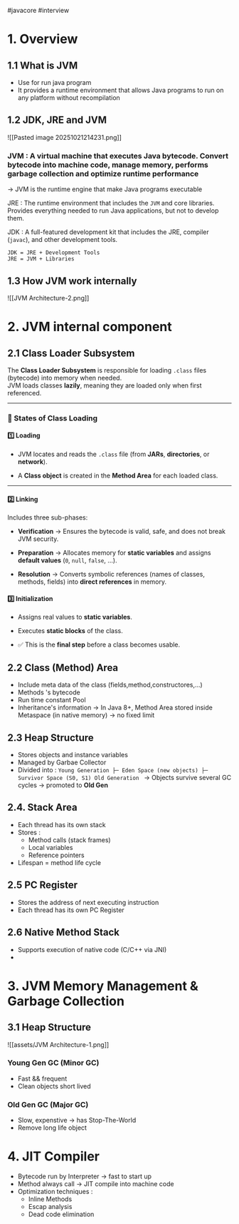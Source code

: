 #javacore #interview  

# 1. Overview 
## 1.1 What is JVM 
 - Use for run java program 
 - It provides a runtime environment that allows Java programs to run on any platform without recompilation 

## 1.2 JDK, JRE and JVM 
![[Pasted image 20251021214231.png]]
### JVM : A virtual machine that executes Java bytecode. Convert bytecode into machine code, manage memory, performs garbage collection and optimize runtime performance 
-> JVM is the runtime engine that make Java programs executable 

JRE : The runtime environment that includes the `JVM` and core libraries. Provides everything needed to run Java applications, but not to develop them. 

JDK : A full-featured development kit that includes the JRE, compiler (`javac`), and other development tools.
```
JDK = JRE + Development Tools
JRE = JVM + Libraries
```
## 1.3 How JVM work internally
![[JVM Architecture-2.png]]

# 2. JVM internal component 
## 2.1 Class Loader Subsystem
The **Class Loader Subsystem** is responsible for loading `.class` files (bytecode) into memory when needed.  
JVM loads classes **lazily**, meaning they are loaded only when first referenced.

---

### 📜 States of Class Loading

#### 1️⃣ Loading

- JVM locates and reads the `.class` file (from **JARs**, **directories**, or **network**).
    
- A **Class object** is created in the **Method Area** for each loaded class.
    

---

#### 2️⃣ Linking

Includes three sub-phases:

- **Verification** → Ensures the bytecode is valid, safe, and does not break JVM security.
    
- **Preparation** → Allocates memory for **static variables** and assigns **default values** (`0`, `null`, `false`, …).
    
- **Resolution** → Converts symbolic references (names of classes, methods, fields) into **direct references** in memory.
    



#### 3️⃣ Initialization

- Assigns real values to **static variables**.
    
- Executes **static blocks** of the class.
    
- ✅ This is the **final step** before a class becomes usable.
## 2.2 Class (Method) Area 
 - Include meta data of the class (fields,method,constructores,...)
 - Methods 's bytecode 
 - Run time constant Pool 
 - Inheritance's information
 -> In Java 8+, Method Area stored inside Metaspace (in native memory) -> no fixed limit 
## 2.3 Heap Structure 
- Stores objects and instance variables 
- Managed by Garbae Collector 
- Divided into :
`Young Generation
    ├─ Eden Space (new objects)
    ├─ Survivor Space (S0, S1)
Old Generation
`
-> Objects survive several GC cycles → promoted to **Old Gen**
## 2.4. Stack Area 
- Each thread has its own stack 
- Stores :
	- Method calls (stack frames)
	- Local variables
	- Reference pointers
- Lifespan = method life cycle 
## 2.5 PC Register
- Stores the address of next executing instruction 
- Each thread has its own PC Register
## 2.6 Native Method Stack 
- Supports execution of native code (C/C++ via JNI)
- 


# 3. JVM Memory Management & Garbage Collection 
 ## 3.1 Heap Structure 
 ![[assets/JVM Architecture-1.png]]
### Young Gen GC (Minor GC)
- Fast && frequent 
- Clean objects short lived
### Old Gen GC (Major GC)
- Slow, expenstive -> has Stop-The-World 
- Remove long life object 

# 4. JIT Compiler
- Bytecode run by Interpreter -> fast to start up
- Method always call -> JIT compile into machine code 
- Optimization techniques : 
	- Inline Methods
	- Escap analysis 
	- Dead code elimination 

